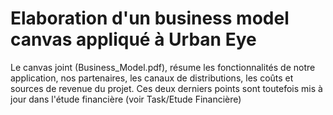 # Elaboration d'un business model canvas appliqué à Urban Eye

Le canvas joint (Business_Model.pdf), résume les fonctionnalités de notre application, nos partenaires, 
les canaux de distributions, les coûts et sources de revenue du projet. Ces deux derniers points sont toutefois mis à jour 
dans l'étude financière (voir Task/Etude Financière) 


